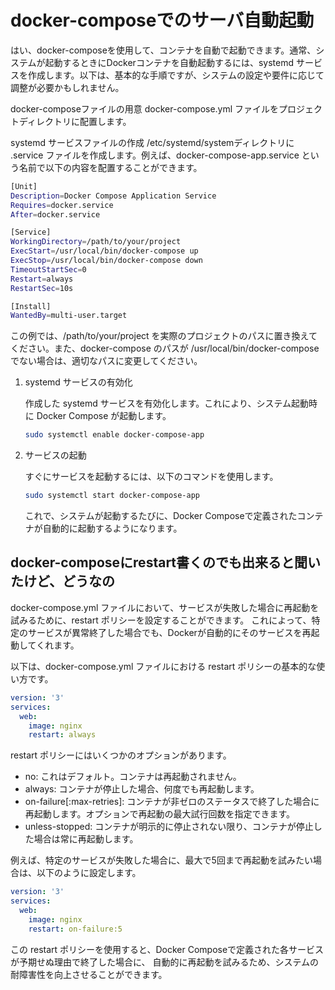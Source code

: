 # docker-composeでのサーバ自動起動

はい、docker-composeを使用して、コンテナを自動で起動できます。通常、システムが起動するときにDockerコンテナを自動起動するには、systemd サービスを作成します。以下は、基本的な手順ですが、システムの設定や要件に応じて調整が必要かもしれません。

docker-composeファイルの用意
docker-compose.yml ファイルをプロジェクトディレクトリに配置します。

systemd サービスファイルの作成
/etc/systemd/systemディレクトリに .service ファイルを作成します。例えば、docker-compose-app.service という名前で以下の内容を配置することができます。

```bash
[Unit]
Description=Docker Compose Application Service
Requires=docker.service
After=docker.service

[Service]
WorkingDirectory=/path/to/your/project
ExecStart=/usr/local/bin/docker-compose up
ExecStop=/usr/local/bin/docker-compose down
TimeoutStartSec=0
Restart=always
RestartSec=10s

[Install]
WantedBy=multi-user.target
```

この例では、/path/to/your/project を実際のプロジェクトのパスに置き換えてください。また、docker-compose のパスが /usr/local/bin/docker-compose でない場合は、適切なパスに変更してください。

1. systemd サービスの有効化

    作成した systemd サービスを有効化します。これにより、システム起動時に Docker Compose が起動します。

    ```bash
    sudo systemctl enable docker-compose-app
    ```

2. サービスの起動

    すぐにサービスを起動するには、以下のコマンドを使用します。

    ```bash
    sudo systemctl start docker-compose-app
    ```

    これで、システムが起動するたびに、Docker Composeで定義されたコンテナが自動的に起動するようになります。

## docker-composeにrestart書くのでも出来ると聞いたけど、どうなの

docker-compose.yml ファイルにおいて、サービスが失敗した場合に再起動を試みるために、restart ポリシーを設定することができます。
これによって、特定のサービスが異常終了した場合でも、Dockerが自動的にそのサービスを再起動してくれます。

以下は、docker-compose.yml ファイルにおける restart ポリシーの基本的な使い方です。

```yml
version: '3'
services:
  web:
    image: nginx
    restart: always
```

restart ポリシーにはいくつかのオプションがあります。

- no: これはデフォルト。コンテナは再起動されません。
- always: コンテナが停止した場合、何度でも再起動します。
- on-failure[:max-retries]: コンテナが非ゼロのステータスで終了した場合に再起動します。オプションで再起動の最大試行回数を指定できます。
- unless-stopped: コンテナが明示的に停止されない限り、コンテナが停止した場合は常に再起動します。

例えば、特定のサービスが失敗した場合に、最大で5回まで再起動を試みたい場合は、以下のように設定します。

```yml
version: '3'
services:
  web:
    image: nginx
    restart: on-failure:5
```

この restart ポリシーを使用すると、Docker Composeで定義された各サービスが予期せぬ理由で終了した場合に、
自動的に再起動を試みるため、システムの耐障害性を向上させることができます。
